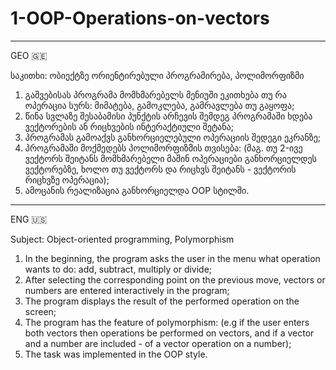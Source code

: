 # 1-OOP-Operations-on-vectors


__________________________________________________________________________________
GEO 🇬🇪 

საკითხი: ობიექტზე ორიენტირებული პროგრამირება, პოლიმორფიზმი

1. გაშვებისას პროგრამა მომხმარებელს მენიუში ეკითხება თუ რა ოპერაცია
   სურს: მიმატება, გამოკლება, გამრავლება თუ გაყოფა;
2. წინა სვლაზე შესაბამისი პუნქტის არჩევის შემდეგ პროგრამაში ხდება ვექტორების ან რიცხვების ინტერაქტიული შეტანა;
3. პროგრამას გამოაქვს განხორციელებული ოპერაციის შედეგი ეკრანზე;
4. პროგრამაში მოქმედებს პოლიმორფიზმის თვისება:
   (მაგ. თუ 2-ივე ვექტორს შეიტანს მომხმარებელი მაშინ ოპერაციები
    განხორციელდეს ვექტორებზე, ხოლო თუ ვექტორს და რიცხვს შეიტანს - ვექტორის
    რიცხვზე ოპერაცია);
5. ამოცანის რეალიზაცია განხორციელდა OOP სტილში.

__________________________________________________________________________________
ENG 🇺🇸 

Subject: Object-oriented programming, Polymorphism

1. In the beginning, the program asks the user in the menu what operation
   wants to do: add, subtract, multiply or divide;
2. After selecting the corresponding point on the previous move, vectors or numbers are entered interactively in the program;
3. The program displays the result of the performed operation on the screen;
4. The program has the feature of polymorphism:
   (e.g if the user enters both vectors then operations be performed on vectors, 
    and if a vector and a number are included - of a vector operation on a number);
5. The task was implemented in the OOP style.

